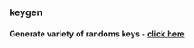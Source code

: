 ### keygen

#### Generate variety of randoms keys - [click here](https://keygen-alpha.herokuapp.com/)
